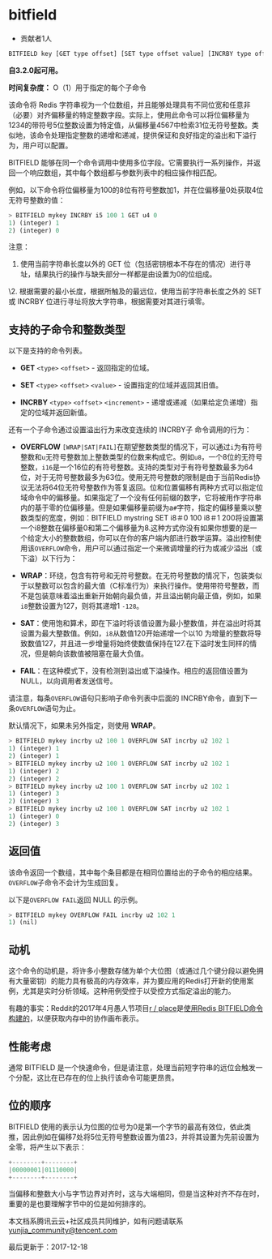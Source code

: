 # bitfield

- 贡献者1人

  

```javascript
BITFIELD key [GET type offset] [SET type offset value] [INCRBY type offset increment] [OVERFLOW WRAP|SAT|FAIL]
```

**自3.2.0起可用。**

**时间复杂度：** O（1）用于指定的每个子命令

该命令将 Redis 字符串视为一个位数组，并且能够处理具有不同位宽和任意非（必要）对齐偏移量的特定整数字段。实际上，使用此命令可以将位偏移量为1234的带符号5位整数设置为特定值，从偏移量4567中检索31位无符号整数。类似地，该命令处理指定整数的递增和递减，提供保证和良好指定的溢出和下溢行为，用户可以配置。

BITFIELD 能够在同一个命令调用中使用多位字段。它需要执行一系列操作，并返回一个响应数组，其中每个数组都与参数列表中的相应操作相匹配。

例如，以下命令将位偏移量为100的8位有符号整数加1，并在位偏移量0处获取4位无符号整数的值：

```javascript
> BITFIELD mykey INCRBY i5 100 1 GET u4 0
1) (integer) 1
2) (integer) 0
```

注意：

1. 使用当前字符串长度以外的 GET 位（包括密钥根本不存在的情况）进行寻址，结果执行的操作与缺失部分一样都是由设置为0的位组成。

\2. 根据需要的最小长度，根据所触及的最远位，使用当前字符串长度之外的 SET 或 INCRBY 位进行寻址将放大字符串，根据需要对其进行填零。

## 支持的子命令和整数类型

以下是支持的命令列表。

- **GET** `<type>` `<offset>` - 返回指定的位域。

- **SET** `<type>` `<offset>` `<value>` - 设置指定的位域并返回其旧值。

- **INCRBY** `<type>` `<offset>` `<increment>` - 递增或递减（如果给定负递增）指定的位域并返回新值。

还有一个子命令通过设置溢出行为来改变连续的 INCRBY子 命令调用的行为：

- **OVERFLOW** `[WRAP|SAT|FAIL]`在期望整数类型的情况下，可以通过`i`为有符号整数和`u`无符号整数加上整数类型的位数来构成它。例如`u8`，一个8位的无符号整数，`i16`是一个16位的有符号整数。支持的类型对于有符号整数最多为64位，对于无符号整数最多为63位。使用无符号整数的限制是由于当前Redis协议无法将64位无符号整数作为答复返回。位和位置偏移有两种方式可以指定位域命令中的偏移量。如果指定了一个没有任何前缀的数字，它将被用作字符串内的基于零的位偏移量。但是如果偏移量前缀为a`#`字符，指定的偏移量乘以整数类型的宽度，例如：BITFIELD mystring SET i8＃0 100 i8＃1 200将设置第一个i8整数在偏移量0和第二个偏移量为8.这种方式你没有如果你想要的是一个给定大小的整数数组，你可以在你的客户端内部进行数学运算。溢出控制使用该`OVERFLOW`命令，用户可以通过指定一个来微调增量的行为或减少溢出（或下溢）以下行为：

- **WRAP**：环绕，包含有符号和无符号整数。在无符号整数的情况下，包装类似于以整数可以包含的最大值（C标准行为）来执行操作。使用带符号整数，而不是包装意味着溢出重新开始朝向最负值，并且溢出朝向最正值，例如，如果`i8`整数设置为127，则将其递增1 `-128`。

- **SAT**：使用饱和算术，即在下溢时将该值设置为最小整数值，并在溢出时将其设置为最大整数值。例如，`i8`从数值120开始递增一个以10 为增量的整数将导致数值127，并且进一步增量将始终使数值保持在127.在下溢时发生同样的情况，但是朝向该数值被阻塞在最大负值。

- **FAIL**：在这种模式下，没有检测到溢出或下溢操作。相应的返回值设置为 NULL，以向调用者发送信号。

请注意，每条`OVERFLOW`语句只影响子命令列表中后面的 INCRBY命令，直到下一条`OVERFLOW`语句为止。

默认情况下，如果未另外指定，则使用 **WRAP**。

```javascript
> BITFIELD mykey incrby u2 100 1 OVERFLOW SAT incrby u2 102 1
1) (integer) 1
2) (integer) 1
> BITFIELD mykey incrby u2 100 1 OVERFLOW SAT incrby u2 102 1
1) (integer) 2
2) (integer) 2
> BITFIELD mykey incrby u2 100 1 OVERFLOW SAT incrby u2 102 1
1) (integer) 3
2) (integer) 3
> BITFIELD mykey incrby u2 100 1 OVERFLOW SAT incrby u2 102 1
1) (integer) 0
2) (integer) 3
```

## 返回值

该命令返回一个数组，其中每个条目都是在相同位置给出的子命令的相应结果。`OVERFLOW`子命令不会计为生成回复。

以下是`OVERFLOW FAIL`返回 NULL 的示例。

```javascript
> BITFIELD mykey OVERFLOW FAIL incrby u2 102 1
1) (nil)
```

## 动机

这个命令的动机是，将许多小整数存储为单个大位图（或通过几个键分段以避免拥有大量密钥）的能力具有极高的内存效率，并为要应用的Redis打开新的使用案例，尤其是实时分析领域。这种用例受控于以受控方式指定溢出的能力。

有趣的事实：Reddit的2017年4月愚人节项目[r / place](https://reddit.com/r/place)是[使用Redis BITFIELD命令构建的](https://redditblog.com/2017/04/13/how-we-built-rplace/)，以便获取内存中的协作画布表示。

## 性能考虑

通常 BITFIELD 是一个快速命令，但是请注意，处理当前短字符串的远位会触发一个分配，这比在已存在的位上执行该命令可能更昂贵。

## 位的顺序

BITFIELD 使用的表示认为位图的位号为0是第一个字节的最高有效位，依此类推，因此例如在偏移7处将5位无符号整数设置为值23，并将其设置为先前设置为全零，将产生以下表示：

```javascript
+--------+--------+
|00000001|01110000|
+--------+--------+
```

当偏移和整数大小与字节边界对齐时，这与大端相同，但是当这种对齐不存在时，重要的是也要理解字节中的位是如何排序的。

本文档系腾讯云云+社区成员共同维护，如有问题请联系 yunjia_community@tencent.com

最后更新于：2017-12-18